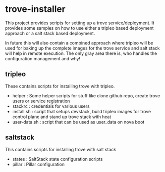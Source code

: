 trove-installer
===============

This project provides scripts for setting up a trove service/deployment.
It provides some samples on how to use either a tripleo based deployment approach or a salt stack based deployment.

In future this will also contain a combined approach where tripleo will be used for baking up the complete images for the trove service and salt stack will help in remote execution. The only gray area there is, who handles the configuration management and why!


## tripleo
These contains scripts for installing trove with tripleo.
* helper : Some helper scripts for stuff like clone github repo, create trove users or service registration
* stackrc : credentials for various users
* install.sh : script that setups devstack, build tripleo images for trove control plane and stand up trove stack with heat
* user-data.sh : script that can be used as user_data on nova boot 

## saltstack
This contains scripts for installing trove with salt stack
* states : SaltStack state configuration scripts
* pillar : Pillar configuration


